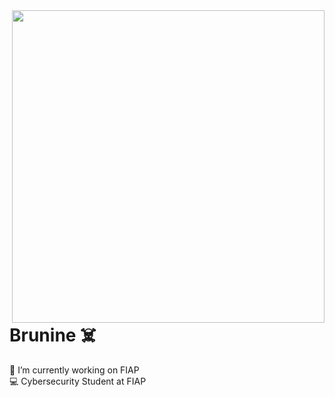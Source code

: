 <img align="right" height="500em" src=https://i.postimg.cc/SsZmkZGc/gitbanner.png>
<h1>Brunine ☠️</h1>

💼 I’m currently working on FIAP <br>
💻 Cybersecurity Student at FIAP <br>
